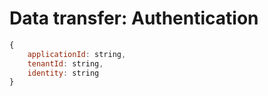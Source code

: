 # Data transfer: Authentication

```javascript
{
    applicationId: string,
    tenantId: string,
    identity: string
}
```
